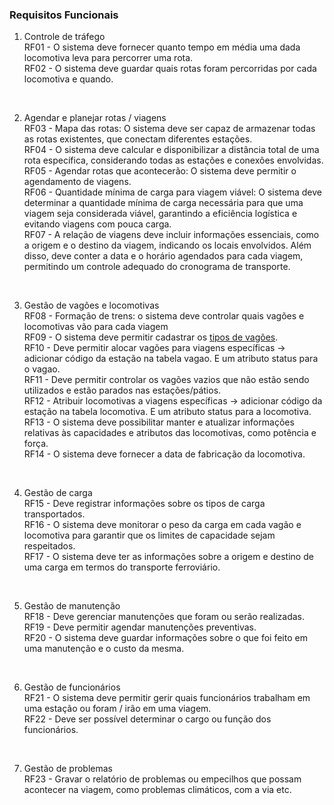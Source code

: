 ### Requisitos Funcionais
1. Controle de tráfego <br>
RF01 - O sistema deve fornecer quanto tempo em média uma dada locomotiva leva para percorrer uma rota. <br>
RF02 - O sistema deve guardar quais rotas foram percorridas por cada locomotiva e quando. <br>

<br>

2. Agendar e planejar rotas / viagens <br>
RF03 - Mapa das rotas: O sistema deve ser capaz de armazenar todas as rotas existentes, que conectam diferentes estações. <br>
RF04 - O sistema deve calcular e disponibilizar a distância total de uma rota específica, considerando todas as estações e conexões envolvidas. <br>
RF05 - Agendar rotas que acontecerão: O sistema deve permitir o agendamento de viagens. <br>
RF06 - Quantidade mínima de carga para viagem viável: O sistema deve determinar a quantidade mínima de carga necessária para que uma viagem seja considerada viável, garantindo a eficiência logística e evitando viagens com pouca carga. <br>
RF07 - A relação de viagens deve incluir informações essenciais, como a origem e o destino da viagem, indicando os locais envolvidos. Além disso, deve conter a data e o horário agendados para cada viagem, permitindo um controle adequado do cronograma de transporte. <br>

<br>

3. Gestão de vagões e locomotivas <br>
RF08 - Formação de trens: o sistema deve controlar quais vagões e locomotivas vão para cada viagem <br>
RF09 - O sistema deve permitir cadastrar os [tipos de vagões](./tipos_vagoes.md). <br>
RF10 - Deve permitir alocar vagões para viagens específicas -> adicionar código da estação na tabela vagao. E um atributo status para o vagao. <br>
RF11 - Deve permitir controlar os vagões vazios que não estão sendo utilizados e estão parados nas estações/pátios. <br>
RF12 - Atribuir locomotivas a viagens específicas -> adicionar código da estação na tabela locomotiva. E um atributo status para a locomotiva. <br>
RF13 - O sistema deve possibilitar manter e atualizar informações relativas às capacidades e atributos das locomotivas, como potência e força. <br>
RF14 - O sistema deve fornecer a data de fabricação da locomotiva. <br>

<br>

4. Gestão de carga <br>
RF15 - Deve registrar informações sobre os tipos de carga transportados. <br>
RF16 - O sistema deve monitorar o peso da carga em cada vagão e locomotiva para garantir que os limites de capacidade sejam respeitados. <br>
RF17 - O sistema deve ter as informações sobre a origem e destino de uma carga em termos do transporte ferroviário. <br>

<br>

5. Gestão de manutenção <br>
RF18 - Deve gerenciar manutenções que foram ou serão realizadas. <br>
RF19 - Deve permitir agendar manutenções preventivas. <br>
RF20 - O sistema deve guardar informações sobre o que foi feito em uma manutenção e o custo da mesma. <br>

<br>

6. Gestão de funcionários <br>
RF21 - O sistema deve permitir gerir quais funcionários trabalham em uma estação ou foram / irão em uma viagem. <br>
RF22 - Deve ser possível determinar o cargo ou função dos funcionários. <br>

<br>

7. Gestão de problemas <br>
RF23 - Gravar o relatório de problemas ou empecilhos que possam acontecer na viagem, como problemas climáticos, com a via etc. <br>
